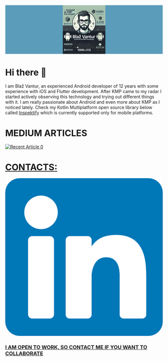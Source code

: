 <div align="center"> <img src="images/header.png"> </div>


# Hi there 👋

I am Blaž Vantur, an experienced Android developer of 12 years with some experience with iOS and Flutter development. After KMP came to my radar I started actively observing this technology and trying out different things with it. I am really passionate about Android and even more about KMP as I noticed lately. Check my Kotlin Multiplatform open source library below called [Inspektify](https://github.com/BVantur/inspektify) which is currently supported only for mobile platforms.


# MEDIUM ARTICLES

<a target="_blank" href="https://github-readme-medium-recent-article.vercel.app/medium/@bvantur/0"><img src="https://github-readme-medium-recent-article.vercel.app/medium/@bvantur/0" alt="Recent Article 0"> 

# CONTACTS:
<a target="_blank" href="https://www.linkedin.com/in/bla%C5%BE-vantur-9aa466a0/"><img src="images/linkedin-icon.png" alt="Recent Article 0"> 


### I AM OPEN TO WORK, SO CONTACT ME IF YOU WANT TO COLLABORATE

